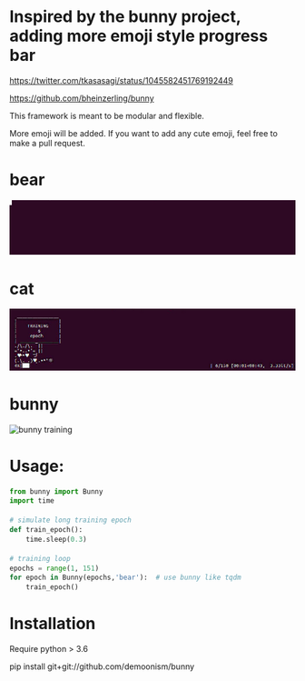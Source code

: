 # Inspired by the bunny project, adding more emoji style progress bar

https://twitter.com/tkasasagi/status/1045582451769192449

https://github.com/bheinzerling/bunny

This framework is meant to be modular and flexible.

More emoji will be added. If you want to add any cute emoji, feel free to make a pull request.

# bear

![bear training](bear.gif)

# cat

![cat training](cat.gif)

# bunny

![bunny training](bunny.gif)



# Usage:

```Python
from bunny import Bunny
import time

# simulate long training epoch
def train_epoch():
	time.sleep(0.3)

# training loop
epochs = range(1, 151)
for epoch in Bunny(epochs,'bear'):  # use bunny like tqdm
    train_epoch()

```

# Installation

Require python > 3.6

pip install git+git://github.com/demoonism/bunny
```
